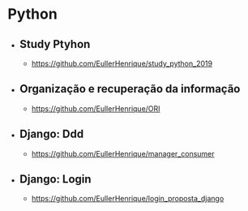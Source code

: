 # Python

- ## Study Ptyhon
  - https://github.com/EullerHenrique/study_python_2019

- ## Organização e recuperação da informação
  - https://github.com/EullerHenrique/ORI
 
- ## Django: Ddd
  - https://github.com/EullerHenrique/manager_consumer

- ## Django: Login
  - https://github.com/EullerHenrique/login_proposta_django
  
